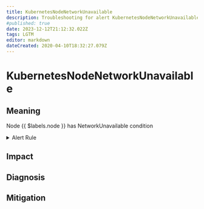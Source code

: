 ```yaml
---
title: KubernetesNodeNetworkUnavailable
description: Troubleshooting for alert KubernetesNodeNetworkUnavailable
#published: true
date: 2023-12-12T21:12:32.022Z
tags: LGTM
editor: markdown
dateCreated: 2020-04-10T18:32:27.079Z
---
```


# KubernetesNodeNetworkUnavailable

## Meaning
[//]: # "Short paragraph that explains what the alert means"
Node {{ $labels.node }} has NetworkUnavailable condition

<details>
  <summary>Alert Rule</summary>

  ```yaml
alert: KubernetesNodeNetworkUnavailable
expr: kube_node_status_condition{condition="NetworkUnavailable",status="true"} == 1
for: 2m
labels:
    severity: critical
annotations:
    summary: Kubernetes Node network unavailable (instance {{ $labels.instance }})
    description: |-
        Node {{ $labels.node }} has NetworkUnavailable condition
          VALUE = {{ $value }}
          LABELS = {{ $labels }}
    runbook: https://github.com/srerun/prometheus-alerts/content/runbooks/KubernetesNodeNetworkUnavailable

  ```
</details>


## Impact
[//]: # "What could / will happen if the alert is not addressed"



## Diagnosis
[//]: # "Steps to take to identify the cause of the problem"



## Mitigation
[//]: # "The steps necessary to resolve the alert"
